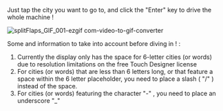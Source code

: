 Just tap the city you want to go to, and click the "Enter" key to drive the whole machine !

![splitFlaps_GIF_001-ezgif com-video-to-gif-converter](https://github.com/user-attachments/assets/067bc590-d0e4-4754-b090-91655cb4fc0c)


Some and information to take into account before diving in ! :

1. Currently the display only has the space for 6-letter cities (or words) due to resolution limitations on the free Touch Designer license
2. For cities (or words) that are less than 6 letters long, or that feature a space within the 6 letter placeholder, you need to place a slash ( "/" ) instead of the space.
3. For cities (or words) featuring the character "-" , you need to place an underscore "_"
